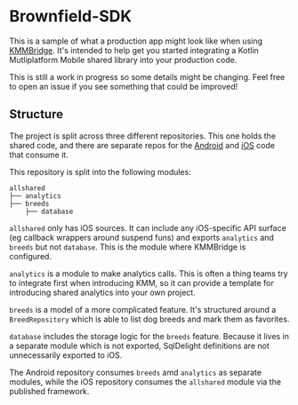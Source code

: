 # Brownfield-SDK

This is a sample of what a production app might look like when using [KMMBridge](https://github.com/touchlab/KMMBridge/). It's intended to help get you started integrating a Kotlin Mutliplatform Mobile shared library into your production code.

This is still a work in progress so some details might be changing. Feel free to open an issue if you see something that could be improved!

## Structure

The project is split across three different repositories. This one holds the shared code, and there are separate repos for the [Android](https://github.com/touchlab/Brownfield-Android) and [iOS](https://github.com/touchlab/Brownfield-iOS) code that consume it.

This repository is split into the following modules:

    allshared
    ├── analytics
    ├── breeds
        ├── database

`allshared` only has iOS sources. It can include any iOS-specific API surface (eg callback wrappers around suspend funs) and exports `analytics` and `breeds` but not `database`. This is the module where KMMBridge is configured.

`analytics` is a module to make analytics calls. This is often a thing teams try to integrate first when introducing KMM, so it can provide a template for introducing shared analytics into your own project.

`breeds` is a model of a more complicated feature. It's structured around a `BreedRepository` which is able to list dog breeds and mark them as favorites.

`database` includes the storage logic for the `breeds` feature. Because it lives in a separate module which is not exported, SqlDelight definitions are not unnecessarily exported to iOS.

The Android repository consumes `breeds` amd `analytics` as separate modules, while the iOS repository consumes the `allshared` module via the published framework.

